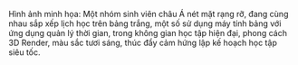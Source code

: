 Hình ảnh minh họa: Một nhóm sinh viên châu Á nét mặt rạng rỡ, đang cùng nhau sắp xếp lịch học trên bảng trắng, một số sử dụng máy tính bảng với ứng dụng quản lý thời gian, trong không gian học tập hiện đại, phong cách 3D Render, màu sắc tươi sáng, thúc đẩy cảm hứng lập kế hoạch học tập siêu tốc.